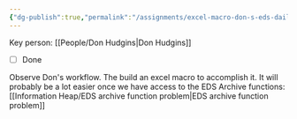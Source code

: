 ```yaml
---
{"dg-publish":true,"permalink":"/assignments/excel-macro-don-s-eds-daily-add-in-workflow/","noteIcon":"","created":"2025-01-31T14:37:55.583-06:00"}
---
```


Key person: [[People/Don Hudgins\|Don Hudgins]]
- [ ] Done

Observe Don's workflow. The build an excel macro to accomplish it.
It will probably be a lot easier once we have access to the EDS Archive functions: [[Information Heap/EDS archive function problem\|EDS archive function problem]]
